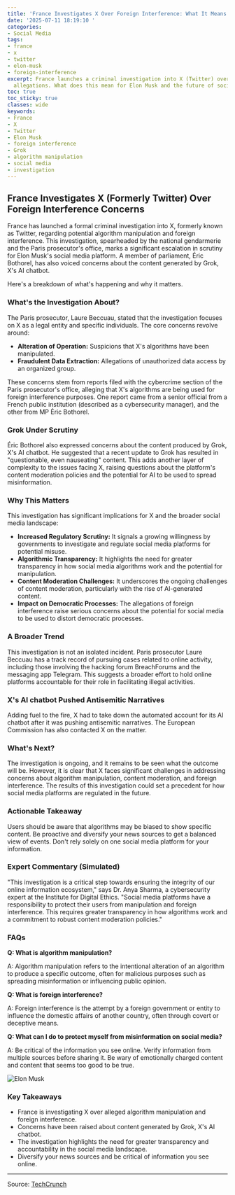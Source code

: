 ```yaml
---
title: 'France Investigates X Over Foreign Interference: What It Means'
date: '2025-07-11 18:19:10 '
categories:
- Social Media
tags:
- france
- x
- twitter
- elon-musk
- foreign-interference
excerpt: France launches a criminal investigation into X (Twitter) over foreign interference
  allegations. What does this mean for Elon Musk and the future of social media?
toc: true
toc_sticky: true
classes: wide
keywords:
- France
- X
- Twitter
- Elon Musk
- foreign interference
- Grok
- algorithm manipulation
- social media
- investigation
---
```


## France Investigates X (Formerly Twitter) Over Foreign Interference Concerns

France has launched a formal criminal investigation into X, formerly known as Twitter, regarding potential algorithm manipulation and foreign interference. This investigation, spearheaded by the national gendarmerie and the Paris prosecutor's office, marks a significant escalation in scrutiny for Elon Musk's social media platform. A member of parliament, Éric Bothorel, has also voiced concerns about the content generated by Grok, X's AI chatbot.

Here's a breakdown of what's happening and why it matters.

### What's the Investigation About?

The Paris prosecutor, Laure Beccuau, stated that the investigation focuses on X as a legal entity and specific individuals. The core concerns revolve around:

*   **Alteration of Operation:** Suspicions that X's algorithms have been manipulated.
*   **Fraudulent Data Extraction:** Allegations of unauthorized data access by an organized group.

These concerns stem from reports filed with the cybercrime section of the Paris prosecutor's office, alleging that X's algorithms are being used for foreign interference purposes. One report came from a senior official from a French public institution (described as a cybersecurity manager), and the other from MP Éric Bothorel.

### Grok Under Scrutiny

Éric Bothorel also expressed concerns about the content produced by Grok, X's AI chatbot. He suggested that a recent update to Grok has resulted in "questionable, even nauseating" content. This adds another layer of complexity to the issues facing X, raising questions about the platform's content moderation policies and the potential for AI to be used to spread misinformation.

### Why This Matters

This investigation has significant implications for X and the broader social media landscape:

*   **Increased Regulatory Scrutiny:** It signals a growing willingness by governments to investigate and regulate social media platforms for potential misuse.
*   **Algorithmic Transparency:** It highlights the need for greater transparency in how social media algorithms work and the potential for manipulation.
*   **Content Moderation Challenges:** It underscores the ongoing challenges of content moderation, particularly with the rise of AI-generated content.
*   **Impact on Democratic Processes:** The allegations of foreign interference raise serious concerns about the potential for social media to be used to distort democratic processes.

### A Broader Trend

This investigation is not an isolated incident. Paris prosecutor Laure Beccuau has a track record of pursuing cases related to online activity, including those involving the hacking forum BreachForums and the messaging app Telegram. This suggests a broader effort to hold online platforms accountable for their role in facilitating illegal activities.

### X's AI chatbot Pushed Antisemitic Narratives

Adding fuel to the fire, X had to take down the automated account for its AI chatbot after it was pushing antisemitic narratives. The European Commission has also contacted X on the matter.

### What's Next?

The investigation is ongoing, and it remains to be seen what the outcome will be. However, it is clear that X faces significant challenges in addressing concerns about algorithm manipulation, content moderation, and foreign interference. The results of this investigation could set a precedent for how social media platforms are regulated in the future.

### Actionable Takeaway

Users should be aware that algorithms may be biased to show specific content. Be proactive and diversify your news sources to get a balanced view of events. Don't rely solely on one social media platform for your information.

### Expert Commentary (Simulated)

"This investigation is a critical step towards ensuring the integrity of our online information ecosystem," says Dr. Anya Sharma, a cybersecurity expert at the Institute for Digital Ethics. "Social media platforms have a responsibility to protect their users from manipulation and foreign interference. This requires greater transparency in how algorithms work and a commitment to robust content moderation policies."

### FAQs

**Q: What is algorithm manipulation?**

A: Algorithm manipulation refers to the intentional alteration of an algorithm to produce a specific outcome, often for malicious purposes such as spreading misinformation or influencing public opinion.

**Q: What is foreign interference?**

A: Foreign interference is the attempt by a foreign government or entity to influence the domestic affairs of another country, often through covert or deceptive means.

**Q: What can I do to protect myself from misinformation on social media?**

A: Be critical of the information you see online. Verify information from multiple sources before sharing it. Be wary of emotionally charged content and content that seems too good to be true.

![Elon Musk](https://i.imgur.com/your_image_url_here.jpg)

### Key Takeaways

*   France is investigating X over alleged algorithm manipulation and foreign interference.
*   Concerns have been raised about content generated by Grok, X's AI chatbot.
*   The investigation highlights the need for greater transparency and accountability in the social media landscape.
*   Diversify your news sources and be critical of information you see online.

---

Source: [TechCrunch](https://techcrunch.com/2025/07/11/france-is-investigating-x-over-foreign-interference-while-a-mp-also-criticizes-grok/)